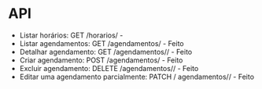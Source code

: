 # API

- Listar horários: GET /horarios/ -
- Listar agendamentos: GET /agendamentos/ - Feito
- Detalhar agendamento: GET /agendamentos/<id>/ - Feito
- Criar agendamento: POST /agendamentos/ - Feito
- Excluir agendamento: DELETE /agendamentos/<id>/ - Feito
- Editar uma agendamento parcialmente: PATCH / agendamentos/<id>/ - Feito